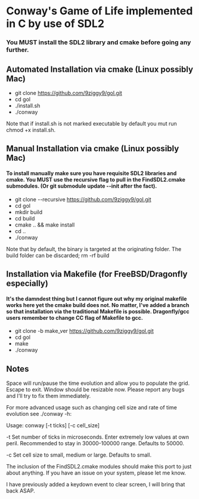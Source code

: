 # Conway's Game of Life implemented in C by use of SDL2

### You MUST install the SDL2 library and cmake before going any further.

## Automated Installation via cmake (Linux possibly Mac)
* git clone https://github.com/9ziggy9/gol.git
* cd gol
* ./install.sh
* ./conway

Note that if install.sh is not marked executable by default you mut run chmod +x install.sh.


## Manual Installation via cmake (Linux possibly Mac)
#### To install manually make sure you have requisite SDL2 libraries and cmake. You MUST use the recursive flag to pull in the FindSDL2.cmake submodules. (Or git submodule update --init after the fact).

* git clone --recursive https://github.com/9ziggy9/gol.git
* cd gol
* mkdir build
* cd build
* cmake .. && make install
* cd ..
* ./conway

Note that by default, the binary is targeted at the originating folder. The build folder can be discarded; rm -rf build

## Installation via Makefile (for FreeBSD/Dragonfly especially)
#### It's the damndest thing but I cannot figure out why my original makefile works here yet the cmake build does not. No matter, I've added a branch so that installation via the traditional Makefile is possible. Dragonfly/gcc users remember to change CC flag of Makefile to gcc.

* git clone -b make_ver https://github.com/9ziggy9/gol.git
* cd gol
* make
* ./conway

## Notes
Space will run/pause the time evolution and allow you to populate the grid. Escape to exit. Window should be resizable now. Please report any bugs and I'll try to fix them immediately.

For more advanced usage such as changing cell size and rate of time evolution see ./conway -h:

Usage: conway [-t ticks] [-c cell_size] 

-t      Set number of ticks in microseconds.
        Enter extremely low values at own peril.
        Recommended to stay in 30000-100000 range.
        Defaults to 50000.


 -c     Set cell size to small, medium or large.
        Defaults to small.


The inclusion of the FindSDL2.cmake modules should make this port to just about anything. If you have an issue on your system, please let me know.

I have previously added a keydown event to clear screen, I will bring that back ASAP.
